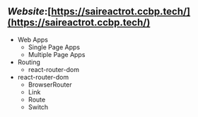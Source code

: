 ## **_Website_**:[https://saireactrot.ccbp.tech/](https://saireactrot.ccbp.tech/)

- Web Apps
  - Single Page Apps
  - Multiple Page Apps
- Routing
  - react-router-dom
- react-router-dom
  - BrowserRouter
  - Link
  - Route
  - Switch
